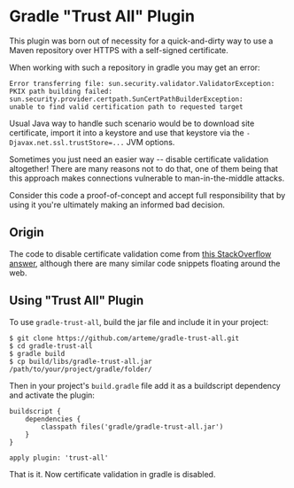# Gradle "Trust All" Plugin

This plugin was born out of necessity for a quick-and-dirty way to use a
Maven repository over HTTPS with a self-signed certificate.

When working with such a repository in gradle you may get an error:

    Error transferring file: sun.security.validator.ValidatorException:
    PKIX path building failed: sun.security.provider.certpath.SunCertPathBuilderException:
    unable to find valid certification path to requested target

Usual Java way to handle such scenario would be to download site certificate,
import it into a keystore and use that keystore via the `-Djavax.net.ssl.trustStore=...`
JVM options.

Sometimes you just need an easier way -- disable certificate validation
altogether! There are many reasons not to do that, one of them being that
this approach makes connections vulnerable to man-in-the-middle attacks.

Consider this code a proof-of-concept and accept full responsibility that by
using it you're ultimately making an informed bad decision.

## Origin

The code to disable certificate validation come from [this StackOverflow answer](http://stackoverflow.com/questions/3242335/how-to-use-ssl-with-a-self-signed-certificate-in-groovy),
although there are many similar code snippets floating around the web.

## Using "Trust All" Plugin

To use `gradle-trust-all`, build the jar file and include it in your project:

    $ git clone https://github.com/arteme/gradle-trust-all.git
    $ cd gradle-trust-all
    $ gradle build
    $ cp build/libs/gradle-trust-all.jar /path/to/your/project/gradle/folder/

Then in your project's `build.gradle` file add it as a buildscript dependency
and activate the plugin:

    buildscript {
        dependencies {
            classpath files('gradle/gradle-trust-all.jar')
        }
    }

    apply plugin: 'trust-all'

That is it. Now certificate validation in gradle is disabled.

